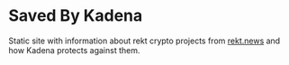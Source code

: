 # Saved By Kadena

Static site with information about rekt crypto projects from
[rekt.news](https://rekt.news/) and how Kadena protects against them.
